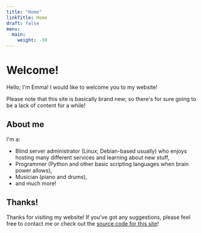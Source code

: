```yaml
---
title: "Home"
linkTitle: Home
draft: false
menu:
  main:
    weight: -30
---
```



# Welcome!
Hello; I'm Emma! I would like to welcome you to my website!

Please note that this site is basically brand new; so there's for sure going to be a lack of content for a while!

## About me
I'm a:
 * Blind server administrator (Linux; Debian-based usually) who enjoys hosting many different services and learning about new stuff,
 * Programmer (Python and other basic scripting languages when brain power allows),
 * Musician (piano and drums),
 * and much more!

## Thanks!
Thanks for visiting my website! If you've got any suggestions, please feel free to contact me or check out the [source code for this site](https://github.com/em0gh/em0.wtf)!
